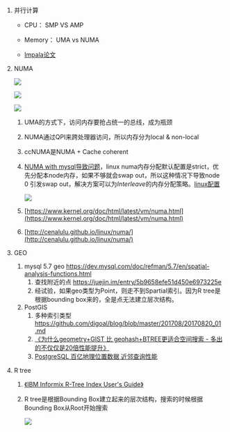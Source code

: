 

1. 并行计算

   - CPU： SMP VS AMP
   - Memory： UMA vs NUMA

   - [Impala论文](http://cidrdb.org/cidr2015/Papers/CIDR15_Paper28.pdf) 

2. NUMA

   ![](https://i1.wp.com/jcole.us/blog/files/numa-architecture.png)

   ![](https://pic2.zhimg.com/80/v2-506fffc69a8ea8f8803519ea37398689_hd.jpg)

   ![](https://pic2.zhimg.com/80/v2-297955de826e36183869efe780f1c219_hd.jpg)

   1. UMA的方式下，访问内存要抢占统一的总线，成为瓶颈

   2. NUMA通过QPI来跨处理器访问，所以内存分为local & non-local

   3. ccNUMA是NUMA + Cache coherent

   4. [NUMA with mysql导致问题](https://blog.jcole.us/2010/09/28/mysql-swap-insanity-and-the-numa-architecture/)，linux numa内存分配默认配置是strict，优先分配本node内存，如果不够就会swap out，所以这种情况下导致node 0 引发swap out，解决方案可以为*Interleave*的内存分配策略。[linux配置](https://access.redhat.com/documentation/en-us/red_hat_enterprise_linux/6/html/virtualization_tuning_and_optimization_guide/sect-virtualization_tuning_optimization_guide-numa-allocation_policy)  

      ![](https://i2.wp.com/jcole.us/blog/files/numa-imbalanced-allocation.png)

   5. [https://www.kernel.org/doc/html/latest/vm/numa.html](https://www.kernel.org/doc/html/latest/vm/numa.html)

   6. [http://cenalulu.github.io/linux/numa/](http://cenalulu.github.io/linux/numa/)

3. GEO

   1. mysql 5.7 geo   https://dev.mysql.com/doc/refman/5.7/en/spatial-analysis-functions.html   
      1. 查找附近的点 https://juejin.im/entry/5b9658efe51d450e6973225e
      2. 经试验，如果geo类型为Point，则走不到Spartial索引。因为R tree是根据bounding box来的，全是点无法建立层次结构。
   2. PostGIS  
      1. 多种索引类型 https://github.com/digoal/blog/blob/master/201708/20170820_01.md
      2. [《为什么geometry+GIST 比 geohash+BTREE更适合空间搜索 - 多出的不仅仅是20倍性能提升》](https://github.com/digoal/blog/blob/master/201804/20180417_01.md)
      3. [PostgreSQL 百亿地理位置数据 近邻查询性能](https://github.com/digoal/blog/blob/master/201601/20160119_01.md)

4. R tree

   1. [《IBM Informix R-Tree Index User's Guide》](https://www.ibm.com/support/knowledgecenter/en/SSGU8G_11.50.0/com.ibm.rtree.doc/rtree02.htm)

   2. R tree是根据Bounding Box建立起来的层次结构，搜索的时候根据Bounding Box从Root开始搜索

      ![](https://www.ibm.com/support/knowledgecenter/SSGU8G_11.50.0/com.ibm.rtree.doc/rtree000.gif)

   

   